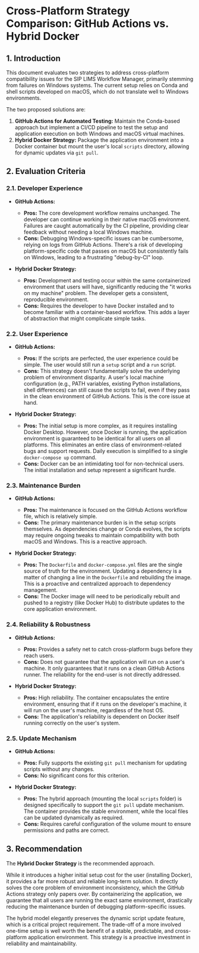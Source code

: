 # Cross-Platform Strategy Comparison: GitHub Actions vs. Hybrid Docker

## 1. Introduction

This document evaluates two strategies to address cross-platform compatibility issues for the SIP LIMS Workflow Manager, primarily stemming from failures on Windows systems. The current setup relies on Conda and shell scripts developed on macOS, which do not translate well to Windows environments.

The two proposed solutions are:
1.  **GitHub Actions for Automated Testing:** Maintain the Conda-based approach but implement a CI/CD pipeline to test the setup and application execution on both Windows and macOS virtual machines.
2.  **Hybrid Docker Strategy:** Package the application environment into a Docker container but mount the user's local `scripts` directory, allowing for dynamic updates via `git pull`.

## 2. Evaluation Criteria

### 2.1. Developer Experience

*   **GitHub Actions:**
    *   **Pros:** The core development workflow remains unchanged. The developer can continue working in their native macOS environment. Failures are caught automatically by the CI pipeline, providing clear feedback without needing a local Windows machine.
    *   **Cons:** Debugging Windows-specific issues can be cumbersome, relying on logs from GitHub Actions. There's a risk of developing platform-specific code that passes on macOS but consistently fails on Windows, leading to a frustrating "debug-by-CI" loop.

*   **Hybrid Docker Strategy:**
    *   **Pros:** Development and testing occur within the same containerized environment that users will have, significantly reducing the "it works on my machine" problem. The developer gets a consistent, reproducible environment.
    *   **Cons:** Requires the developer to have Docker installed and to become familiar with a container-based workflow. This adds a layer of abstraction that might complicate simple tasks.

### 2.2. User Experience

*   **GitHub Actions:**
    *   **Pros:** If the scripts are perfected, the user experience could be simple. The user would still run a `setup` script and a `run` script.
    *   **Cons:** This strategy doesn't fundamentally solve the underlying problem of environment disparity. A user's local machine configuration (e.g., PATH variables, existing Python installations, shell differences) can still cause the scripts to fail, even if they pass in the clean environment of GitHub Actions. This is the core issue at hand.

*   **Hybrid Docker Strategy:**
    *   **Pros:** The initial setup is more complex, as it requires installing Docker Desktop. However, once Docker is running, the application environment is guaranteed to be identical for all users on all platforms. This eliminates an entire class of environment-related bugs and support requests. Daily execution is simplified to a single `docker-compose up` command.
    *   **Cons:** Docker can be an intimidating tool for non-technical users. The initial installation and setup represent a significant hurdle.

### 2.3. Maintenance Burden

*   **GitHub Actions:**
    *   **Pros:** The maintenance is focused on the GitHub Actions workflow file, which is relatively simple.
    *   **Cons:** The primary maintenance burden is in the setup scripts themselves. As dependencies change or Conda evolves, the scripts may require ongoing tweaks to maintain compatibility with both macOS and Windows. This is a reactive approach.

*   **Hybrid Docker Strategy:**
    *   **Pros:** The `Dockerfile` and `docker-compose.yml` files are the single source of truth for the environment. Updating a dependency is a matter of changing a line in the `Dockerfile` and rebuilding the image. This is a proactive and centralized approach to dependency management.
    *   **Cons:** The Docker image will need to be periodically rebuilt and pushed to a registry (like Docker Hub) to distribute updates to the core application environment.

### 2.4. Reliability & Robustness

*   **GitHub Actions:**
    *   **Pros:** Provides a safety net to catch cross-platform bugs before they reach users.
    *   **Cons:** Does not guarantee that the application will run on a user's machine. It only guarantees that it runs on a clean GitHub Actions runner. The reliability for the end-user is not directly addressed.

*   **Hybrid Docker Strategy:**
    *   **Pros:** High reliability. The container encapsulates the entire environment, ensuring that if it runs on the developer's machine, it will run on the user's machine, regardless of the host OS.
    *   **Cons:** The application's reliability is dependent on Docker itself running correctly on the user's system.

### 2.5. Update Mechanism

*   **GitHub Actions:**
    *   **Pros:** Fully supports the existing `git pull` mechanism for updating scripts without any changes.
    *   **Cons:** No significant cons for this criterion.

*   **Hybrid Docker Strategy:**
    *   **Pros:** The hybrid approach (mounting the local `scripts` folder) is designed specifically to support the `git pull` update mechanism. The container provides the stable environment, while the local files can be updated dynamically as required.
    *   **Cons:** Requires careful configuration of the volume mount to ensure permissions and paths are correct.

## 3. Recommendation

The **Hybrid Docker Strategy** is the recommended approach.

While it introduces a higher initial setup cost for the user (installing Docker), it provides a far more robust and reliable long-term solution. It directly solves the core problem of environment inconsistency, which the GitHub Actions strategy only papers over. By containerizing the application, we guarantee that all users are running the exact same environment, drastically reducing the maintenance burden of debugging platform-specific issues.

The hybrid model elegantly preserves the dynamic script update feature, which is a critical project requirement. The trade-off of a more involved one-time setup is well worth the benefit of a stable, predictable, and cross-platform application environment. This strategy is a proactive investment in reliability and maintainability.